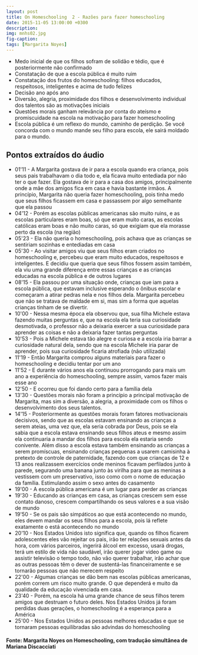 ```yaml
---
layout: post
title: On Homeschooling  2 - Razões para fazer homeschooling
date: 2015-11-05 13:00:00 +0300
description: 
img: mnhs02.jpg
fig-caption: 
tags: [Margarita Noyes]
---
```


* Medo inicial de  que os filhos sofram de solidão e tédio, que é posteriormente não confirmado
* Constatação de que a escola pública é muito ruim
* Constatação dos frutos do homeschooling: filhos educados, respeitosos, inteligentes e acima de tudo felizes
* Decisão ano após ano
* Diversão, alegria, proximidade dos filhos e desenvolvimento individual dos talentos são as motivações iniciais
* Questões morais ganham relevância por conta do ateísmo e promiscuidade na escola na motivação para fazer homeschooling
* Escola pública é um reflexo do mundo, caminho de perdição. Se você concorda com o mundo mande seu filho para escola, ele sairá moldado para o mundo.

## Pontos extraídos do áudio

* 01'11 - A Margarita gostava de ir para a escola quando era criança, pois seus pais trabalhavam o dia todo e, ela ficava muito entediada por não ter o que fazer. Ela gostava de ir para a casa dos amigos, principalmente onde a mãe dos amigos fica em casa e havia bastante irmãos. A princípio, Margarita não queria fazer homeschooling, pois tinha medo que seus filhos ficassem em casa e passassem por algo semelhante que ela passou
* 04'12 - Porém as escolas públicas americanas são muito ruins, e as escolas particulares eram boas, só que eram muito caras, as escolas católicas eram boas e não muito caras, só que exigiam que ela morasse perto da escola (na região)
* 05'23 - Ela não queria o homeschooling, pois achava que as crianças se sentiriam sozinhas e entediadas em casa
* 05'30 - Ao visitar amigos viu que seus filhos eram criados no homeschooling e, percebeu que eram muito educados, respeitosos e inteligentes. E decidiu que queria que seus filhos fossem assim também, ela viu uma grande diferença entre essas crianças e as crianças educadas na escola pública e de outros lugares
* 08'15 - Ela passou  por uma situação onde, crianças que iam para a escola pública, que estavam inclusive esperando o ônibus escolar e começaram a atirar pedras nela e nos filhos dela. Margarita percebeu que não se tratava de maldade em si, mas sim a forma que aquelas crianças tinham de se divertir.
* 10'00 - Nessa mesma época ela observou que, sua filha Michele estava fazendo muitas perguntas e, que na escola ela teria sua curiosidade desmotivada, o professor não a deixaria exercer a sua curiosidade para aprender as coisas e não a deixaria fazer tantas perguntas
* 10'53 - Pois a Michele estava tão alegre e curiosa e a escola iria barrar a curiosidade natural dela, sendo que na escola Michele iria parar de aprender, pois sua curiosidade ficaria atrofiada (não utilizada)
* 11'19 - Então Margarita comprou alguns materiais para fazer o homeschooling e decidiu tentar por um ano
* 11'52 - E durante vários anos ela continuou prorrogando para mais um ano a experiência do homeschooling, sempre assim, vamos fazer mais esse ano
* 12'50 - E ocorreu que foi dando certo para a família dela
* 13'30 - Questões morais não foram a princípio a principal motivação de Margarita, mas sim a diversão, a alegria, a proximidade com os filhos o desenvolvimento dos seus talentos.
* 14'15 - Posteriormente as questões morais foram fatores motivacionais decisivos, sendo que as escolas estavam ensinando as crianças a serem ateias, uma vez que, ela seria cobrada por Deus, pois se ela sabia que a escola estava ensinando seus filhos ateus e mesmo assim ela continuaria a mandar dos filhos para escola ela estaria sendo conivente. Além disso a escola estava também ensinando as crianças a serem promíscuas, ensinando crianças pequenas a usarem camisinha à pretexto de controle de paternidade, fazendo com que crianças de 12 e 13 anos realizassem exercícios onde meninos ficavam perfilados junto à parede, segurando uma banana junto às virilha para que as meninas a vestissem com um preservativo, isso como com o nome de educação da família. Estimulando assim o sexo antes do casamento
* 19'00 - A escola pública americana é um lugar para perder as crianças
* 19'30 - Educando as crianças em casa, as crianças crescem sem esse contato danoso, crescem compartilhando os seus valores e a sua visão de mundo
* 19'50 - Se os pais são simpáticos ao que está acontecendo no mundo, eles devem mandar os seus filhos para a escola, pois lá reflete exatamente o está acontecendo no mundo
* 20'10 - Nos Estados Unidos isto significa que, quando os filhos ficarem adolescentes eles vão rejeitar os pais, irão ter relações sexuais antes da hora, com vários parceiros, ingerirá álcool em excesso, usará drogas, terá um estilo de vida não saudável, irão querer jogar video game ou assistir televisão o tempo todo, não vão querer trabalhar, irão achar que as outras pessoas têm o dever de sustentá-las financeiramente e se tornarão pessoas que não merecem respeito
* 22'00 - Algumas crianças se dão bem nas escolas públicas americanas, porém correm um risco muito grande. O que dependerá e muito da qualidade da educação vivenciada em casa.
* 23'40 - Porém, na escola há uma grande chance de seus filhos terem amigos que destruam o futuro deles. Nos Estados Unidos já foram perdidas duas gerações, o homeschooling é a esperança para a América
* 25'00 - Nos Estados Unidos as pessoas melhores educadas e que se tornaram pessoas equilibradas são advindas do homeschooling

#### Fonte: Margarita Noyes on Homeschooling, com tradução simultânea de Mariana Discacciati